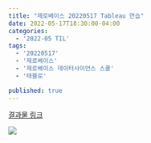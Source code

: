```yaml
---
title: "제로베이스 20220517 Tableau 연습"
date: 2022-05-17T18:30:00-04:00
categories:
  - '2022-05 TIL'
tags:
  - '20220517'
  - '제로베이스'
  - '제로베이스 데이터사이언스 스쿨'
  - '태블로'

published: true
---
```


[결과물 링크](https://public.tableau.com/views/kimjinwoo_zerobase_Dailyquiz02/1?:language=ko-KR&publish=yes&:display_count=n&:origin=viz_share_link)

<img src="https://1geraldine1.github.io/assets/images/Study/zerobase/tableau/image02.PNG"/>
